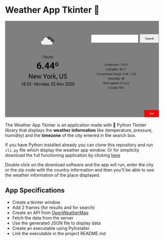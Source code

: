 # Weather App Tkinter :100:

![Python Weather App](./img/screenshot.JPG)

The Weather App Tkinter is an application made with :snake: Python Tkinter library that displays
the __weather information__ like (temperature, pressure, humidity) and the __timezone__ of the city
entered in the search box.

If you have Python installed already you can clone this repository and run `cli.py` file which
display the weather app window. Or for simplicity download the full functioning application by
clicking [here](https://github.com/sam0132nodier/weather-app-tkinter/app/weatherapp.exe)

Double click on the download software and the app will run, enter the city or the zip code with
the country information and then you'll be able to see the weather information of the place displayed.

## App Specifications

- Create a tkinter window
- Add 2 frames (for results and for search)
- Create an API from [OpenWeatherMap](https://openweathermap.org/)
- Fetch the data from the server
- Use the generated JSON file to display data
- Create an executable using PyInstaller
- Link the executable in the project README.md